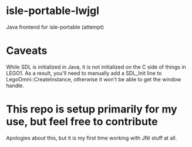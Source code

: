 # isle-portable-lwjgl
Java frontend for isle-portable (attempt)

# Caveats
While SDL is initialized in Java, it is not initialized on the C side of things in LEGO1. As a result, you'll need to manually add a SDL_Init line to LegoOmni::CreateInstance, otherwise it won't be able to get the window handle.

# This repo is setup primarily for my use, but feel free to contribute
Apologies about this, but it is my first time working with JNI stuff at all.
